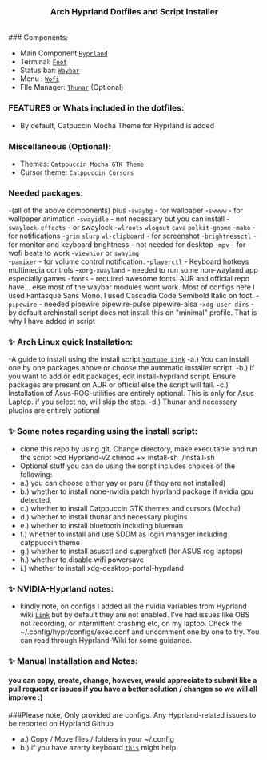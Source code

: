 <br>
<h3 align = "center"> Arch Hyprland Dotfiles and Script Installer</h3>
<br>
### Components:

- Main Component:[`Hyprland`](https://github.com/hyprwm/Hyprland)
- Terminal: [`Foot`](https://github.com/r-c-f/foot)
- Status bar: [`Waybar`](https://github.com/Alexays/Waybar)
- Menu : [`Wofi`](https://hg.sr.ht/~scoopta/wofi)
- FIle Manager: [`Thunar`](https://docs.xfce.org/xfce/thunar/start) (Optional)

### FEATURES or Whats included in the dotfiles:
- By default, Catpuccin Mocha Theme for Hyprland is added

### Miscellaneous (Optional):
- Themes: `Catppuccin Mocha GTK Theme`
- Cursor theme: `Catppuccin Cursors`

### Needed packages:
-(all of the above components) plus
-`swaybg` - for wallpaper
-`swwww` - for wallpaper animation
-`swayidle` - not necessary but you can install
-`swaylock-effects` - or swaylock
-`wlroots` `wlogout` `cava` `polkit-gnome`
-`mako` - for notifications
-`grim` `slurp` `wl-clipboard` - for screenshot
-`brightnessctl`  - for monitor and keyboard brightness - not needed for desktop
-`mpv` - for wofi beats to work
-`viewnior` or `swayimg`  
-`pamixer` - for volume control notification. 
-`playerctl` - Keyboard hotkeys multimedia controls
-`xorg-xwayland` - needed to run some non-wayland app especially games
-`fonts` - required awesome fonts. AUR and official repo have... else most of the waybar modules wont work. Most of configs here I used Fantasque Sans Mono. I used Cascadia Code Semibold Italic on foot.
-`pipewire` - needed pipewire pipewire-pulse pipewire-alsa
-`xdg-user-dirs` - by default archinstall script does not install this on "minimal" profile. That is why I have added in script

### ✨ Arch Linux quick Installation:
-A guide to install using the install script:[`Youtube Link`](https://youtu.be/BUgzNdxOaD4) 
-a.) You can install one by one packages above or choose the automatic installer script.
-b.) If you want to add or edit packages, edit install-hyprland script. Ensure packages are present on AUR or official else the script will fail.
-c.) Installation of Asus-ROG-utilities are entirely optional. This is only for Asus Laptop. if you select no, will skip the step.
-d.) Thunar and necessary plugins are entirely optional

### ✨ Some notes regarding using the install script:
- clone this repo by using git. Change directory, make executable and run the script >cd Hyprland-v2 chmod +× install-sh ./install-sh
- Optional stuff you can do using the script includes choices of the following:
-   a.) you can choose either yay or paru (if they are not installed)
-   b.) whether to install none-nvidia patch hyprland package if nvidia gpu detected, 
-   c.) whether to install Catppuccin GTK themes and cursors (Mocha)
-   d.) whether to install thunar and necessary plugins
-   e.) whether to install bluetooth including blueman
-   f.) whether to install and use SDDM as login manager including catppuccin theme
-   g.) whether to install asusctl and supergfxctl (for ASUS rog laptops)
-   h.) whether to disable wifi powersave
-   i.) whether to install xdg-desktop-portal-hyprland

### ✨ NVIDIA-Hyprland notes:
- kindly note, on configs I added all the nvidia variables from Hyprland wiki [`Link`](https://wiki.hyprland.org/Nvidia/) but by default they are not enabled. I've had issues like OBS not recording, or intermittent crashing etc, on my laptop. Check the ~/.config/hypr/configs/exec.conf and uncomment one by one to try. You can read through Hyprland-Wiki for some guidance.

### ✨ Manual Installation and Notes: 
#### you can copy, create, change, however, would appreciate to submit like a pull request or issues if you have a better solution / changes so we will all improve :)

###Please note, Only provided are configs. Any Hyprland-related issues to be reported on Hyprland Github
- a.) Copy / Move files / folders in your ~/.config
- b.) if you have azerty keyboard [`this`](https://github.com/swaywm/sway/issues/1460?fbclid=IwAR1C8VcY_wWbGhXvT-5ApjJCQuJoJzhOVor6o5fdn0Nj1c6bD9JXoQAPQIg) might help

